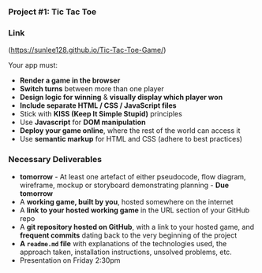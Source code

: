 ### Project #1: Tic Tac Toe

### Link
(https://sunlee128.github.io/Tic-Tac-Toe-Game/)


Your app must:

* **Render a game in the browser**
* **Switch turns** between more than one player
* **Design logic for winning** & **visually display which player won**
* **Include separate HTML / CSS / JavaScript files**
* Stick with **KISS (Keep It Simple Stupid)** principles
* Use **Javascript** for **DOM manipulation**
* **Deploy your game online**, where the rest of the world can access it
* Use **semantic markup** for HTML and CSS (adhere to best practices)



### Necessary Deliverables


* **tomorrow** - At least one artefact of either pseudocode, flow diagram, wireframe, mockup or storyboard demonstrating planning - **Due tomorrow** 
* A **working game, built by you**, hosted somewhere on the internet
* A **link to your hosted working game** in the URL section of your GitHub repo
* A **git repository hosted on GitHub**, with a link to your hosted game, and **frequent commits** dating back to the very beginning of the project
* **A ``readme.md`` file** with explanations of the technologies used, the approach taken, installation instructions, unsolved problems, etc.
* Presentation on Friday 2:30pm

